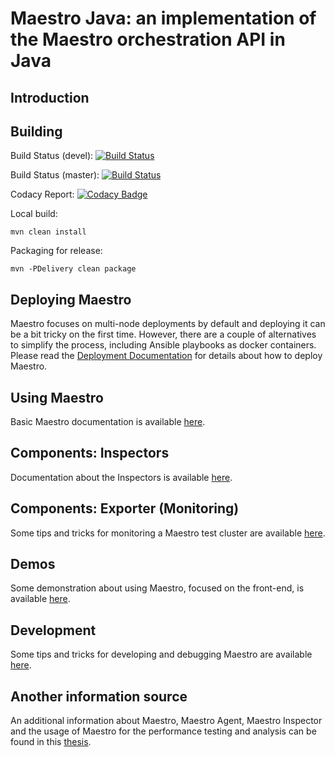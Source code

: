 Maestro Java: an implementation of the Maestro orchestration API in Java
============


Introduction
----


Building
----
Build Status (devel): [![Build Status](https://travis-ci.org/maestro-performance/maestro-java.svg?branch=devel)](https://travis-ci.org/maestro-performance/maestro-java)

Build Status (master): [![Build Status](https://travis-ci.org/maestro-performance/maestro-java.svg?branch=master)](https://travis-ci.org/maestro-performance/maestro-java)

Codacy Report: [![Codacy Badge](https://api.codacy.com/project/badge/Grade/ddaacf55e38140bb82aa15f02f158164)](https://www.codacy.com/app/orpiske/maestro-java?utm_source=github.com&amp;utm_medium=referral&amp;utm_content=orpiske/maestro-java&amp;utm_campaign=Badge_Grade)


Local build:
```
mvn clean install
```

Packaging for release:

```
mvn -PDelivery clean package
```


Deploying Maestro
----

Maestro focuses on multi-node deployments by default and deploying it can be a bit tricky
on the first time. However, there are a couple of alternatives to simplify the process, 
including Ansible playbooks as docker containers. Please read the 
[Deployment Documentation](extra/doc/Deployment.md) for details about how to deploy Maestro.

Using Maestro
---- 

Basic Maestro documentation is available [here](extra/doc/Using.md).


Components: Inspectors
---- 

Documentation about the Inspectors is available [here](extra/doc/Inspectors.md).


Components: Exporter (Monitoring)
---- 

Some tips and tricks for monitoring a Maestro test cluster are available [here](extra/doc/Monitoring.md).


Demos
---- 

Some demonstration about using Maestro, focused on the front-end, is available [here](extra/doc/Demos.md).


Development
---- 

Some tips and tricks for developing and debugging Maestro are available [here](extra/doc/Development.md).


Another information source
----
An additional information about Maestro, Maestro Agent, Maestro Inspector and the usage of Maestro for 
the performance testing and analysis can be found in this [thesis](http://www.fit.vutbr.cz/study/DP/DP.php.cs?id=21191&file=t).
